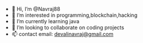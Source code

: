 - 👋 Hi, I’m @Navraj88
- 👀 I’m interested in programming,blockchain,hacking
- 🌱 I’m currently learning java
- 💞️ I’m looking to collaborate on coding projects 
- 📫 contact email: devalinavraj@gmail.com

<!---
Navraj88/Navraj88 is a ✨ special ✨ repository because its `README.md` (this file) appears on your GitHub profile.
You can click the Preview link to take a look at your changes.
--->
